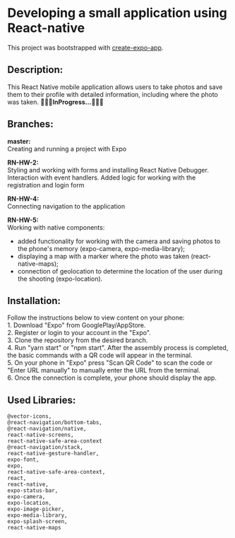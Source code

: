# Developing a small application using React-native
This project was bootstrapped with [create-expo-app](https://expo.dev/).

## Description:
This React Native mobile application allows users to take photos and save them to their profile with detailed information, including where the photo was taken.
**🔧👨‍🎨InProgress...🔧👨‍🎨**

## Branches:
**master:**<br>
Creating and running a project with Expo<br>

**RN-HW-2:**<br>
Styling and working with forms and installing React Native Debugger.<br>
Interaction with event handlers. Added logic for working with the registration and login form<br>

**RN-HW-4:**<br>
Connecting navigation to the application<br>

**RN-HW-5:**<br>
Working with native components:<br>
- added functionality for working with the camera and saving photos to the phone's memory (expo-camera, expo-media-library);<br>
- displaying a map with a marker where the photo was taken (react-native-maps);<br>
- connection of geolocation to determine the location of the user during the shooting (expo-location).<br>

## Installation:
Follow the instructions below to view content on your phone: 
<br/>1. Download "Expo" from GooglePlay/AppStore. 
<br/>2. Register or login to your account in the "Expo".
<br/>3. Clone the repository from the desired branch.
<br/>4. Run "yarn start" or "npm start". After the assembly process is completed, the basic commands with a QR code will appear in the terminal.
<br/>5. On your phone in "Expo" press "Scan QR Code" to scan the code or "Enter URL manually" to manually enter the URL from the terminal.
<br/>6. Once the connection is complete, your phone should display the app.


## Used Libraries:
    @vector-icons,
    @react-navigation/bottom-tabs,
    @react-navigation/native,
    react-native-screens,
    react-native-safe-area-context
    @react-navigation/stack,
    react-native-gesture-handler,
    expo-font,
    expo,
    react-native-safe-area-context,
    react,
    react-native,
    expo-status-bar,
    expo-camera,
    expo-location,
    expo-image-picker,
    expo-media-library,
    expo-splash-screen,
    react-native-maps
